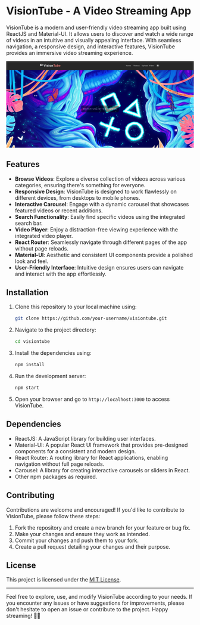 # VisionTube - A Video Streaming App

VisionTube is a modern and user-friendly video streaming app built using ReactJS and Material-UI. It allows users to discover and watch a wide range of videos in an intuitive and visually appealing interface. With seamless navigation, a responsive design, and interactive features, VisionTube provides an immersive video streaming experience.

![VisionTube Screenshot](screenshot.png)

## Features

- **Browse Videos**: Explore a diverse collection of videos across various categories, ensuring there's something for everyone.
- **Responsive Design**: VisionTube is designed to work flawlessly on different devices, from desktops to mobile phones.
- **Interactive Carousel**: Engage with a dynamic carousel that showcases featured videos or recent additions.
- **Search Functionality**: Easily find specific videos using the integrated search bar.
- **Video Player**: Enjoy a distraction-free viewing experience with the integrated video player.
- **React Router**: Seamlessly navigate through different pages of the app without page reloads.
- **Material-UI**: Aesthetic and consistent UI components provide a polished look and feel.
- **User-Friendly Interface**: Intuitive design ensures users can navigate and interact with the app effortlessly.

## Installation

1. Clone this repository to your local machine using:

   ```bash
   git clone https://github.com/your-username/visiontube.git
   ```

2. Navigate to the project directory:

   ```bash
   cd visiontube
   ```

3. Install the dependencies using:

   ```bash
   npm install
   ```

4. Run the development server:

   ```bash
   npm start
   ```

5. Open your browser and go to `http://localhost:3000` to access VisionTube.

## Dependencies

- ReactJS: A JavaScript library for building user interfaces.
- Material-UI: A popular React UI framework that provides pre-designed components for a consistent and modern design.
- React Router: A routing library for React applications, enabling navigation without full page reloads.
- Carousel: A library for creating interactive carousels or sliders in React.
- Other npm packages as required.

## Contributing

Contributions are welcome and encouraged! If you'd like to contribute to VisionTube, please follow these steps:

1. Fork the repository and create a new branch for your feature or bug fix.
2. Make your changes and ensure they work as intended.
3. Commit your changes and push them to your fork.
4. Create a pull request detailing your changes and their purpose.

## License

This project is licensed under the [MIT License](LICENSE).

---

Feel free to explore, use, and modify VisionTube according to your needs. If you encounter any issues or have suggestions for improvements, please don't hesitate to open an issue or contribute to the project. Happy streaming! 🎥🍿
